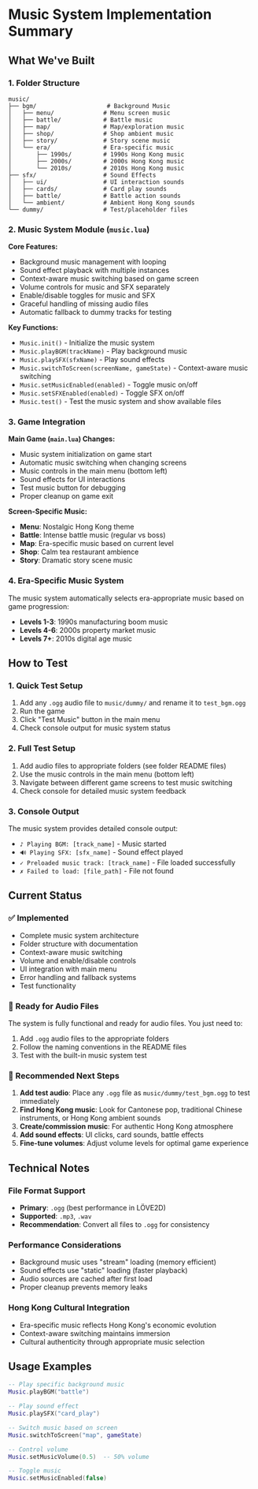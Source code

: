 # Music System Implementation Summary

## What We've Built

### 1. Folder Structure
```
music/
├── bgm/                    # Background Music
│   ├── menu/              # Menu screen music
│   ├── battle/            # Battle music
│   ├── map/               # Map/exploration music
│   ├── shop/              # Shop ambient music
│   ├── story/             # Story scene music
│   └── era/               # Era-specific music
│       ├── 1990s/         # 1990s Hong Kong music
│       ├── 2000s/         # 2000s Hong Kong music
│       └── 2010s/         # 2010s Hong Kong music
├── sfx/                   # Sound Effects
│   ├── ui/                # UI interaction sounds
│   ├── cards/             # Card play sounds
│   ├── battle/            # Battle action sounds
│   └── ambient/           # Ambient Hong Kong sounds
└── dummy/                 # Test/placeholder files
```

### 2. Music System Module (`music.lua`)

**Core Features:**
- Background music management with looping
- Sound effect playback with multiple instances
- Context-aware music switching based on game screen
- Volume controls for music and SFX separately
- Enable/disable toggles for music and SFX
- Graceful handling of missing audio files
- Automatic fallback to dummy tracks for testing

**Key Functions:**
- `Music.init()` - Initialize the music system
- `Music.playBGM(trackName)` - Play background music
- `Music.playSFX(sfxName)` - Play sound effects
- `Music.switchToScreen(screenName, gameState)` - Context-aware music switching
- `Music.setMusicEnabled(enabled)` - Toggle music on/off
- `Music.setSFXEnabled(enabled)` - Toggle SFX on/off
- `Music.test()` - Test the music system and show available files

### 3. Game Integration

**Main Game (`main.lua`) Changes:**
- Music system initialization on game start
- Automatic music switching when changing screens
- Music controls in the main menu (bottom left)
- Sound effects for UI interactions
- Test music button for debugging
- Proper cleanup on game exit

**Screen-Specific Music:**
- **Menu**: Nostalgic Hong Kong theme
- **Battle**: Intense battle music (regular vs boss)
- **Map**: Era-specific music based on current level
- **Shop**: Calm tea restaurant ambience
- **Story**: Dramatic story scene music

### 4. Era-Specific Music System

The music system automatically selects era-appropriate music based on game progression:
- **Levels 1-3**: 1990s manufacturing boom music
- **Levels 4-6**: 2000s property market music
- **Levels 7+**: 2010s digital age music

## How to Test

### 1. Quick Test Setup
1. Add any `.ogg` audio file to `music/dummy/` and rename it to `test_bgm.ogg`
2. Run the game
3. Click "Test Music" button in the main menu
4. Check console output for music system status

### 2. Full Test Setup
1. Add audio files to appropriate folders (see folder README files)
2. Use the music controls in the main menu (bottom left)
3. Navigate between different game screens to test music switching
4. Check console for detailed music system feedback

### 3. Console Output
The music system provides detailed console output:
- `♪ Playing BGM: [track_name]` - Music started
- `🔊 Playing SFX: [sfx_name]` - Sound effect played
- `✓ Preloaded music track: [track_name]` - File loaded successfully
- `✗ Failed to load: [file_path]` - File not found

## Current Status

### ✅ Implemented
- Complete music system architecture
- Folder structure with documentation
- Context-aware music switching
- Volume and enable/disable controls
- UI integration with main menu
- Error handling and fallback systems
- Test functionality

### 🔄 Ready for Audio Files
The system is fully functional and ready for audio files. You just need to:
1. Add `.ogg` audio files to the appropriate folders
2. Follow the naming conventions in the README files
3. Test with the built-in music system test

### 🎵 Recommended Next Steps
1. **Add test audio**: Place any `.ogg` file as `music/dummy/test_bgm.ogg` to test immediately
2. **Find Hong Kong music**: Look for Cantonese pop, traditional Chinese instruments, or Hong Kong ambient sounds
3. **Create/commission music**: For authentic Hong Kong atmosphere
4. **Add sound effects**: UI clicks, card sounds, battle effects
5. **Fine-tune volumes**: Adjust volume levels for optimal game experience

## Technical Notes

### File Format Support
- **Primary**: `.ogg` (best performance in LÖVE2D)
- **Supported**: `.mp3`, `.wav`
- **Recommendation**: Convert all files to `.ogg` for consistency

### Performance Considerations
- Background music uses "stream" loading (memory efficient)
- Sound effects use "static" loading (faster playback)
- Audio sources are cached after first load
- Proper cleanup prevents memory leaks

### Hong Kong Cultural Integration
- Era-specific music reflects Hong Kong's economic evolution
- Context-aware switching maintains immersion
- Cultural authenticity through appropriate music selection

## Usage Examples

```lua
-- Play specific background music
Music.playBGM("battle")

-- Play sound effect
Music.playSFX("card_play")

-- Switch music based on screen
Music.switchToScreen("map", gameState)

-- Control volume
Music.setMusicVolume(0.5)  -- 50% volume

-- Toggle music
Music.setMusicEnabled(false)
```
